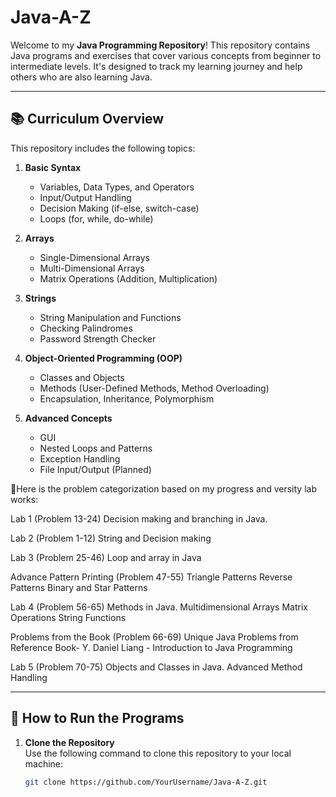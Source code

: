 # Java-A-Z

Welcome to my **Java Programming Repository**! This repository contains Java programs and exercises that cover various concepts from beginner to intermediate levels. It's designed to track my learning journey and help others who are also learning Java.

---

## 📚 Curriculum Overview

This repository includes the following topics:

1. **Basic Syntax**  
   - Variables, Data Types, and Operators
   - Input/Output Handling
   - Decision Making (if-else, switch-case)
   - Loops (for, while, do-while)

2. **Arrays**  
   - Single-Dimensional Arrays
   - Multi-Dimensional Arrays
   - Matrix Operations (Addition, Multiplication)

3. **Strings**  
   - String Manipulation and Functions
   - Checking Palindromes
   - Password Strength Checker

4. **Object-Oriented Programming (OOP)**  
   - Classes and Objects
   - Methods (User-Defined Methods, Method Overloading)
   - Encapsulation, Inheritance, Polymorphism

5. **Advanced Concepts**  
   - GUI
   - Nested Loops and Patterns
   - Exception Handling
   - File Input/Output (Planned)
   

🔢Here is the problem categorization based on my progress and versity lab works:

Lab 1 (Problem 13-24)
Decision making and branching in Java.

Lab 2 (Problem 1-12)
String and Decision making

Lab 3 (Problem 25-46)
Loop and array in Java


Advance Pattern Printing (Problem 47-55)
Triangle Patterns
Reverse Patterns
Binary and Star Patterns

Lab 4 (Problem 56-65)
Methods in Java.
Multidimensional Arrays
Matrix Operations
String Functions

Problems from the Book (Problem 66-69)
Unique Java Problems from Reference Book- Y. Daniel Liang - Introduction to Java Programming

Lab 5 (Problem 70-75)
Objects and Classes in Java.
Advanced Method Handling

---

## 🚀 How to Run the Programs

1. **Clone the Repository**  
   Use the following command to clone this repository to your local machine:  
   ```bash
   git clone https://github.com/YourUsername/Java-A-Z.git
   
